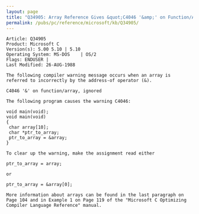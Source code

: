 ```yaml
---
layout: page
title: "Q34905: Array Reference Gives &quot;C4046 '&amp;' on Function/Array, Ignored&quot;"
permalink: /pubs/pc/reference/microsoft/kb/Q34905/
---
```


	Article: Q34905
	Product: Microsoft C
	Version(s): 5.00 5.10 | 5.10
	Operating System: MS-DOS    | OS/2
	Flags: ENDUSER |
	Last Modified: 26-AUG-1988
	
	The following compiler warning message occurs when an array is
	referred to incorrectly by the address-of operator (&).
	
	C4046 '&' on function/array, ignored
	
	The following program causes the warning C4046:
	
	void main(void);
	void main(void)
	{
	 char array[10];
	 char *ptr_to_array;
	 ptr_to_array = &array;
	}
	
	To clear up the warning, make the assignment read either
	
	ptr_to_array = array;
	
	or
	
	ptr_to_array = &array[0];
	
	More information about arrays can be found in the last paragraph on
	Page 104 and in Example 1 on Page 119 of the "Microsoft C Optimizing
	Compiler Language Reference" manual.
